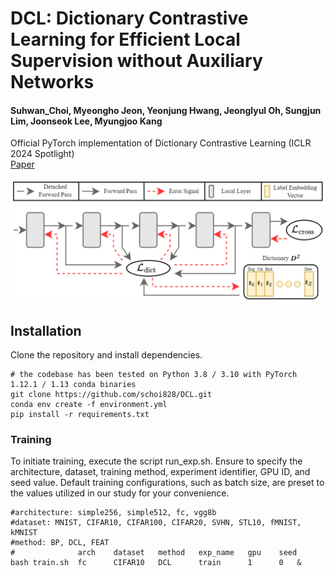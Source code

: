 # DCL: Dictionary Contrastive Learning for Efficient Local Supervision without Auxiliary Networks
#### Suhwan_Choi, Myeongho Jeon, Yeonjung Hwang, Jeonglyul Oh, Sungjun Lim, Joonseok Lee, Myungjoo Kang
Official PyTorch implementation of Dictionary Contrastive Learning (ICLR 2024 Spotlight) \
[Paper](https://openreview.net/pdf?id=Gg7cXo3S8l)

<center><img src="DCL_diagram.png" width="800"></center>

## Installation
Clone the repository and install dependencies.
```shell
# the codebase has been tested on Python 3.8 / 3.10 with PyTorch 1.12.1 / 1.13 conda binaries
git clone https://github.com/schoi828/DCL.git
conda env create -f environment.yml
pip install -r requirements.txt
```

### Training 
To initiate training, execute the script run_exp.sh. Ensure to specify the architecture, dataset, training method, experiment identifier, GPU ID, and seed value. Default training configurations, such as batch size, are preset to the values utilized in our study for your convenience. 
``` shell
#architecture: simple256, simple512, fc, vgg8b
#dataset: MNIST, CIFAR10, CIFAR100, CIFAR20, SVHN, STL10, fMNIST, kMNIST
#method: BP, DCL, FEAT
#              arch    dataset   method   exp_name   gpu    seed
bash train.sh  fc      CIFAR10   DCL      train      1      0   &
```
